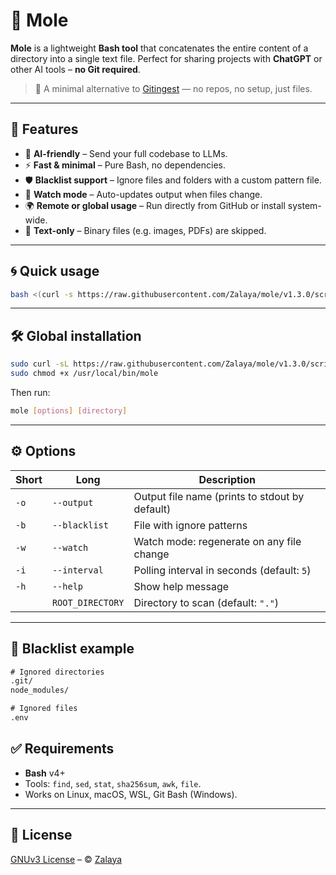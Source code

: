 # 🐲 Mole

**Mole** is a lightweight **Bash tool** that concatenates the entire content of a directory into a single text file.
Perfect for sharing projects with **ChatGPT** or other AI tools – **no Git required**.

> 🔁 A minimal alternative to [Gitingest](https://github.com/coderamp-labs/gitingest) — no repos, no setup, just files.

---

## 🚀 Features

* 🧠 **AI-friendly** – Send your full codebase to LLMs.
* ⚡ **Fast & minimal** – Pure Bash, no dependencies.
* 🛡️ **Blacklist support** – Ignore files and folders with a custom pattern file.
* 🔄 **Watch mode** – Auto-updates output when files change.
* 🌍 **Remote or global usage** – Run directly from GitHub or install system-wide.
* 📝 **Text-only** – Binary files (e.g. images, PDFs) are skipped.

---

## 🌀 Quick usage

```bash
bash <(curl -s https://raw.githubusercontent.com/Zalaya/mole/v1.3.0/script.sh) [options] [directory]
```

---

## 🛠️ Global installation

```bash
sudo curl -sL https://raw.githubusercontent.com/Zalaya/mole/v1.3.0/script.sh -o /usr/local/bin/mole
sudo chmod +x /usr/local/bin/mole
```

Then run:

```bash
mole [options] [directory]
```

---

## ⚙️ Options

| Short | Long             | Description                                    |
| ----- | ---------------- | ---------------------------------------------- |
| `-o`  | `--output`       | Output file name (prints to stdout by default) |
| `-b`  | `--blacklist`    | File with ignore patterns                      |
| `-w`  | `--watch`        | Watch mode: regenerate on any file change      |
| `-i`  | `--interval`     | Polling interval in seconds (default: `5`)     |
| `-h`  | `--help`         | Show help message                              |
|       | `ROOT_DIRECTORY` | Directory to scan (default: `"."`)             |

---

## 🧾 Blacklist example

```txt
# Ignored directories
.git/
node_modules/

# Ignored files
.env
```

## ✅ Requirements

* **Bash** v4+  
* Tools: `find`, `sed`, `stat`, `sha256sum`, `awk`, `file`.
* Works on Linux, macOS, WSL, Git Bash (Windows).

---

## 📄 License

[GNUv3 License](https://github.com/Zalaya/mole/blob/main/LICENSE) – © [Zalaya](https://github.com/Zalaya)
